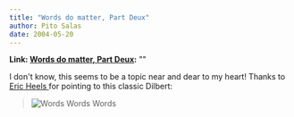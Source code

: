 ```yaml
---
title: "Words do matter, Part Deux"
author: Pito Salas
date: 2004-05-20
---
```


**Link: [Words do matter, Part Deux](None):** ""

I don't know, this seems to be a topic near and dear to my heart! Thanks to
[Eric Heels ](<http://www.lawlawlaw.com/000429.html>)for pointing to this
classic Dilbert:  
> ![Words Words
> Words](https://i0.wp.com/www.dilbert.com/comics/dilbert/archive/images/dilbert2073207040504.gif?w=584)



